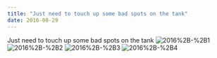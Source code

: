 ```yaml
---
title: "Just need to touch up some bad spots on the tank"
date: 2016-08-29 
---
```

Just need to touch up some bad spots on the tank﻿
![2016%2B-%2B1](/k100-project/Photos/29-08-2016/2016%2B-%2B1)
![2016%2B-%2B2](/k100-project/Photos/29-08-2016/2016%2B-%2B2)
![2016%2B-%2B3](/k100-project/Photos/29-08-2016/2016%2B-%2B3)
![2016%2B-%2B4](/k100-project/Photos/29-08-2016/2016%2B-%2B4)
